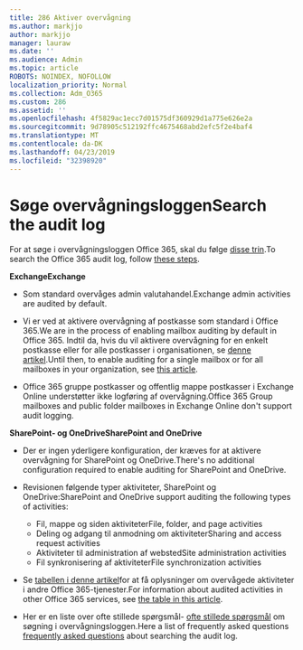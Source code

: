 ```yaml
---
title: 286 Aktiver overvågning
ms.author: markjjo
author: markjjo
manager: lauraw
ms.date: ''
ms.audience: Admin
ms.topic: article
ROBOTS: NOINDEX, NOFOLLOW
localization_priority: Normal
ms.collection: Adm_O365
ms.custom: 286
ms.assetid: ''
ms.openlocfilehash: 4f5829ac1ecc7d01575df360929d1a775e626e2a
ms.sourcegitcommit: 9d78905c512192ffc4675468abd2efc5f2e4baf4
ms.translationtype: MT
ms.contentlocale: da-DK
ms.lasthandoff: 04/23/2019
ms.locfileid: "32398920"
---
```

# <a name="search-the-audit-log"></a><span data-ttu-id="c56c0-102">Søge overvågningsloggen</span><span class="sxs-lookup"><span data-stu-id="c56c0-102">Search the audit log</span></span>

<span data-ttu-id="c56c0-103">For at søge i overvågningsloggen Office 365, skal du følge [disse trin](https://docs.microsoft.com/office365/securitycompliance/search-the-audit-log-in-security-and-compliance#search-the-audit-log).</span><span class="sxs-lookup"><span data-stu-id="c56c0-103">To search the Office 365 audit log, follow [these steps](https://docs.microsoft.com/office365/securitycompliance/search-the-audit-log-in-security-and-compliance#search-the-audit-log).</span></span> 

<span data-ttu-id="c56c0-104">**Exchange**</span><span class="sxs-lookup"><span data-stu-id="c56c0-104">**Exchange**</span></span>

- <span data-ttu-id="c56c0-105">Som standard overvåges admin valutahandel.</span><span class="sxs-lookup"><span data-stu-id="c56c0-105">Exchange admin activities are audited by default.</span></span>

- <span data-ttu-id="c56c0-106">Vi er ved at aktivere overvågning af postkasse som standard i Office 365.</span><span class="sxs-lookup"><span data-stu-id="c56c0-106">We are in the process of enabling mailbox auditing by default in Office 365.</span></span> <span data-ttu-id="c56c0-107">Indtil da, hvis du vil aktivere overvågning for en enkelt postkasse eller for alle postkasser i organisationen, se [denne artikel](https://docs.microsoft.com/office365/securitycompliance/enable-mailbox-auditing).</span><span class="sxs-lookup"><span data-stu-id="c56c0-107">Until then, to enable auditing for a single mailbox or for all mailboxes in your organization, see  [this article](https://docs.microsoft.com/office365/securitycompliance/enable-mailbox-auditing).</span></span>

- <span data-ttu-id="c56c0-108">Office 365 gruppe postkasser og offentlig mappe postkasser i Exchange Online understøtter ikke logføring af overvågning.</span><span class="sxs-lookup"><span data-stu-id="c56c0-108">Office 365 Group mailboxes and public folder mailboxes in Exchange Online don't support audit logging.</span></span>

<span data-ttu-id="c56c0-109">**SharePoint- og OneDrive**</span><span class="sxs-lookup"><span data-stu-id="c56c0-109">**SharePoint and OneDrive**</span></span>

- <span data-ttu-id="c56c0-110">Der er ingen yderligere konfiguration, der kræves for at aktivere overvågning for SharePoint og OneDrive.</span><span class="sxs-lookup"><span data-stu-id="c56c0-110">There's no additional configuration required to enable auditing for SharePoint and OneDrive.</span></span>

- <span data-ttu-id="c56c0-111">Revisionen følgende typer aktiviteter, SharePoint og OneDrive:</span><span class="sxs-lookup"><span data-stu-id="c56c0-111">SharePoint and OneDrive support auditing the following types of activities:</span></span> 

    - <span data-ttu-id="c56c0-112">Fil, mappe og siden aktiviteter</span><span class="sxs-lookup"><span data-stu-id="c56c0-112">File, folder, and page activities</span></span>
    - <span data-ttu-id="c56c0-113">Deling og adgang til anmodning om aktiviteter</span><span class="sxs-lookup"><span data-stu-id="c56c0-113">Sharing and access request activities</span></span>
    - <span data-ttu-id="c56c0-114">Aktiviteter til administration af websted</span><span class="sxs-lookup"><span data-stu-id="c56c0-114">Site administration activities</span></span>
    - <span data-ttu-id="c56c0-115">Fil synkronisering af aktiviteter</span><span class="sxs-lookup"><span data-stu-id="c56c0-115">File synchronization activities</span></span>

- <span data-ttu-id="c56c0-116">Se [tabellen i denne artikel](https://docs.microsoft.com/office365/securitycompliance/search-the-audit-log-in-security-and-compliance#audited-activities)for at få oplysninger om overvågede aktiviteter i andre Office 365-tjenester.</span><span class="sxs-lookup"><span data-stu-id="c56c0-116">For information about audited activities in other Office 365 services, see  [the table in this article](https://docs.microsoft.com/office365/securitycompliance/search-the-audit-log-in-security-and-compliance#audited-activities).</span></span>

- <span data-ttu-id="c56c0-117">Her er en liste over ofte stillede spørgsmål- [ofte stillede spørgsmål](https://docs.microsoft.com/office365/securitycompliance/search-the-audit-log-in-security-and-compliance#frequently-asked-questions) om søgning i overvågningsloggen.</span><span class="sxs-lookup"><span data-stu-id="c56c0-117">Here a list of frequently asked questions [frequently asked questions](https://docs.microsoft.com/office365/securitycompliance/search-the-audit-log-in-security-and-compliance#frequently-asked-questions) about searching the audit log.</span></span>